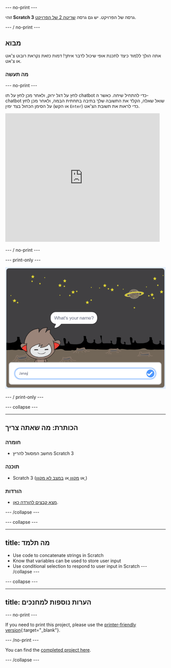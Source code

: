 \--- no-print \---

זוהי **Scratch 3** גרסה של הפרויקט. יש גם גרסה [שריטה 2 של הפרויקט](https://projects.raspberrypi.org/en/projects/chatbot-scratch2).

\--- / no-print \---

## מבוא

אתה הולך ללמוד כיצד לתכנת אופי שיכול לדבר איתך! דמות כזאת נקראת רובוט צ'אט או צ'אט.

### מה תעשה

\--- no-print \---

לחץ על דגל ירוק, ולאחר מכן לחץ על תו chatbot כדי להתחיל שיחה. כאשר ה- chatbot שואל שאלה, הקלד את התשובה שלך בתיבה בתחתית הבמה, ולאחר מכן לחץ על הסימן הכחול בצד ימין (או הקש `Enter`) כדי לראות את תשובת הצ'אט.

<div class="scratch-preview">
  <iframe allowtransparency="true" width="485" height="402" src="https://scratch.mit.edu/projects/embed/248864190/?autostart=false" 
  frameborder="0" scrolling="no"></iframe>
</div>

\--- / no-print \---

\--- print-only \---

![פרוייקט שלם](images/chatbot-preview.png)

\--- / print-only \---

\--- collapse \---

* * *

## הכותרת: מה שאתה צריך

### חומרה

- מחשב המסוגל להריץ Scratch 3

### תוכנה

- Scratch 3 (או [ מקוון ](https://rpf.io/scratchon) או [ במצב לא מקוון ](https://rpf.io/scratchoff))

### הורדות

- [מצא קבצים להורדה כאן](http://rpf.io/p/en/chatbot-go).

\--- /collapse \---

\--- collapse \---

* * *

## title: מה תלמד

- Use code to concatenate strings in Scratch
- Know that variables can be used to store user input
- Use conditional selection to respond to user input in Scratch \--- /collapse \---

\--- collapse \---

* * *

## title: הערות נוספות למחנכים

\--- no-print \---

If you need to print this project, please use the [printer-friendly version](https://projects.raspberrypi.org/en/projects/chatbot/print){:target="_blank"}.

\--- /no-print \---

You can find the [completed project here](http://rpf.io/p/en/chatbot-get).

\--- /collapse \---